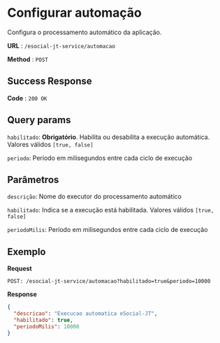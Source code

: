 # Configurar automação

Configura o processamento automático da aplicação.

**URL** : `/esocial-jt-service/automacao`

**Method** : `POST`

## Success Response

**Code** : `200 OK`

## Query params

`habilitado`: **Obrigatório**. Habilita ou desabilita a execução automática. Valores válidos `[true, false]`

`periodo`: Período em milisegundos entre cada ciclo de execução

## Parâmetros

`descrição`: Nome do executor do processamento automático

`habilitado`: Indica se a execução está habilitada. Valores válidos `[true, false]`

`periodoMilis`: Período em milisegundos entre cada ciclo de execução

## Exemplo

**Request**

```
POST: /esocial-jt-service/automacao?habilitado=true&periodo=10000
```

**Response**

```json
{
  "descricao": "Execucao automatica eSocial-JT",
  "habilitado": true,
  "periodoMilis": 10000
}
```
